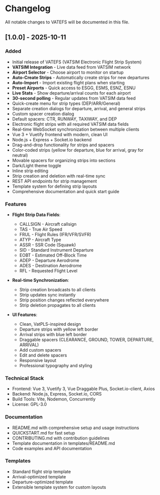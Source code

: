# Changelog

All notable changes to VATEFS will be documented in this file.

## [1.0.0] - 2025-10-11

### Added
- Initial release of VATEFS (VATSIM Electronic Flight Strip System)
- **VATSIM Integration** - Live data feed from VATSIM network
- **Airport Selector** - Choose airport to monitor on startup
- **Auto-Create Strips** - Automatically create strips for new departures
- **Auto-Import** - Import existing flight plans when starting
- **Preset Airports** - Quick access to ESGG, ESMS, ESNZ, ESNU
- **Live Stats** - Show departure/arrival counts for each airport
- **30-second polling** - Regular updates from VATSIM data feed
- Quick-create menu for strip types (DEP/ARR/General)
- Separate creation dialogs for departure, arrival, and general strips
- Custom spacer creation dialog
- Default spacers: CTR, RUNWAY, TAXIWAY, and DEP
- Electronic flight strips with all required VATSIM data fields
- Real-time WebSocket synchronization between multiple clients
- Vue 3 + Vuetify frontend with modern, clean UI
- Node.js + Express + Socket.io backend
- Drag-and-drop functionality for strips and spacers
- Color-coded strips (yellow for departure, blue for arrival, gray for neutral)
- Movable spacers for organizing strips into sections
- Dark/Light theme toggle
- Inline strip editing
- Strip creation and deletion with real-time sync
- REST API endpoints for strip management
- Template system for defining strip layouts
- Comprehensive documentation and quick start guide

### Features
- **Flight Strip Data Fields**:
  - CALLSIGN - Aircraft callsign
  - TAS - True Air Speed
  - FRUL - Flight Rules (IFR/VFR/SVFR)
  - ATYP - Aircraft Type
  - ASSR - SSR Code (Squawk)
  - SID - Standard Instrument Departure
  - EOBT - Estimated Off-Block Time
  - ADEP - Departure Aerodrome
  - ADES - Destination Aerodrome
  - RFL - Requested Flight Level

- **Real-time Synchronization**:
  - Strip creation broadcasts to all clients
  - Strip updates sync instantly
  - Strip position changes reflected everywhere
  - Strip deletion propagates to all clients

- **UI Features**:
  - Clean, VatPLS-inspired design
  - Departure strips with yellow left border
  - Arrival strips with blue left border
  - Draggable spacers (CLEARANCE, GROUND, TOWER, DEPARTURE, ARRIVAL)
  - Add custom spacers
  - Edit and delete spacers
  - Responsive layout
  - Professional typography and styling

### Technical Stack
- Frontend: Vue 3, Vuetify 3, Vue Draggable Plus, Socket.io-client, Axios
- Backend: Node.js, Express, Socket.io, CORS
- Build Tools: Vite, Nodemon, Concurrently
- License: GPL-3.0

### Documentation
- README.md with comprehensive setup and usage instructions
- QUICKSTART.md for fast setup
- CONTRIBUTING.md with contribution guidelines
- Template documentation in templates/README.md
- Code examples and API documentation

### Templates
- Standard flight strip template
- Arrival-optimized template
- Departure-optimized template
- Extensible template system for custom layouts

